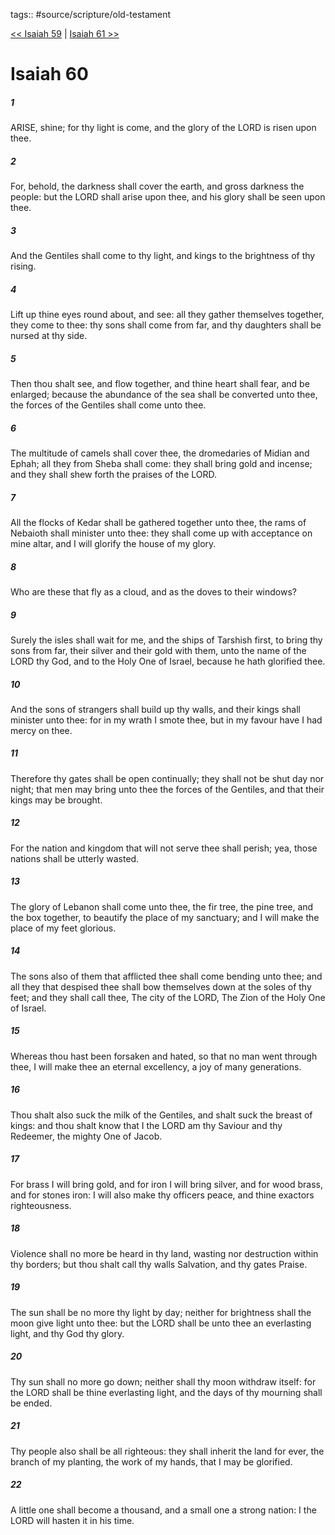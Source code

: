 tags:: #source/scripture/old-testament

[<< Isaiah 59](/old-testament/23_Isaiah/Isaiah_59.md) | [Isaiah 61 >>](/old-testament/23_Isaiah/Isaiah_61.md)

# Isaiah 60

##### 1

ARISE, shine; for thy light is come, and the glory of the LORD is risen upon thee.

##### 2

For, behold, the darkness shall cover the earth, and gross darkness the people: but the LORD shall arise upon thee, and his glory shall be seen upon thee.

##### 3

And the Gentiles shall come to thy light, and kings to the brightness of thy rising.

##### 4

Lift up thine eyes round about, and see: all they gather themselves together, they come to thee: thy sons shall come from far, and thy daughters shall be nursed at thy side.

##### 5

Then thou shalt see, and flow together, and thine heart shall fear, and be enlarged; because the abundance of the sea shall be converted unto thee, the forces of the Gentiles shall come unto thee.

##### 6

The multitude of camels shall cover thee, the dromedaries of Midian and Ephah; all they from Sheba shall come: they shall bring gold and incense; and they shall shew forth the praises of the LORD.

##### 7

All the flocks of Kedar shall be gathered together unto thee, the rams of Nebaioth shall minister unto thee: they shall come up with acceptance on mine altar, and I will glorify the house of my glory.

##### 8

Who are these that fly as a cloud, and as the doves to their windows?

##### 9

Surely the isles shall wait for me, and the ships of Tarshish first, to bring thy sons from far, their silver and their gold with them, unto the name of the LORD thy God, and to the Holy One of Israel, because he hath glorified thee.

##### 10

And the sons of strangers shall build up thy walls, and their kings shall minister unto thee: for in my wrath I smote thee, but in my favour have I had mercy on thee.

##### 11

Therefore thy gates shall be open continually; they shall not be shut day nor night; that men may bring unto thee the forces of the Gentiles, and that their kings may be brought.

##### 12

For the nation and kingdom that will not serve thee shall perish; yea, those nations shall be utterly wasted.

##### 13

The glory of Lebanon shall come unto thee, the fir tree, the pine tree, and the box together, to beautify the place of my sanctuary; and I will make the place of my feet glorious.

##### 14

The sons also of them that afflicted thee shall come bending unto thee; and all they that despised thee shall bow themselves down at the soles of thy feet; and they shall call thee, The city of the LORD, The Zion of the Holy One of Israel.

##### 15

Whereas thou hast been forsaken and hated, so that no man went through thee, I will make thee an eternal excellency, a joy of many generations.

##### 16

Thou shalt also suck the milk of the Gentiles, and shalt suck the breast of kings: and thou shalt know that I the LORD am thy Saviour and thy Redeemer, the mighty One of Jacob.

##### 17

For brass I will bring gold, and for iron I will bring silver, and for wood brass, and for stones iron: I will also make thy officers peace, and thine exactors righteousness.

##### 18

Violence shall no more be heard in thy land, wasting nor destruction within thy borders; but thou shalt call thy walls Salvation, and thy gates Praise.

##### 19

The sun shall be no more thy light by day; neither for brightness shall the moon give light unto thee: but the LORD shall be unto thee an everlasting light, and thy God thy glory.

##### 20

Thy sun shall no more go down; neither shall thy moon withdraw itself: for the LORD shall be thine everlasting light, and the days of thy mourning shall be ended.

##### 21

Thy people also shall be all righteous: they shall inherit the land for ever, the branch of my planting, the work of my hands, that I may be glorified.

##### 22

A little one shall become a thousand, and a small one a strong nation: I the LORD will hasten it in his time.
